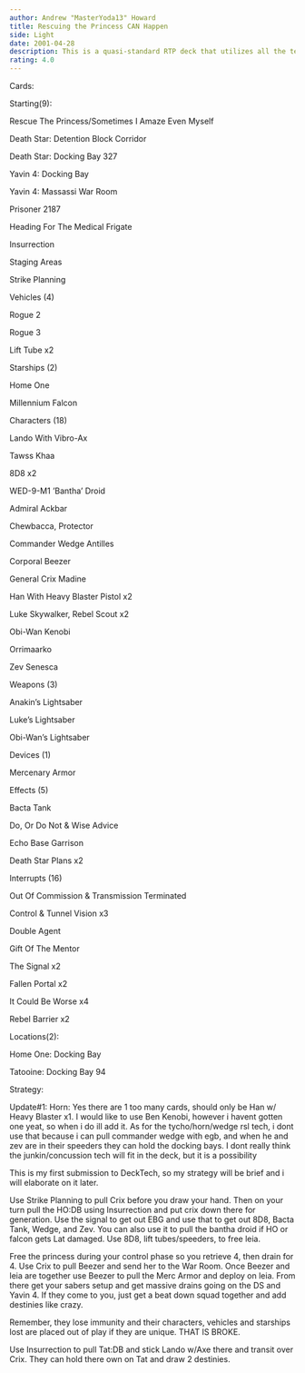 ```yaml
---
author: Andrew "MasterYoda13" Howard
title: Rescuing the Princess CAN Happen
side: Light
date: 2001-04-28
description: This is a quasi-standard RTP deck that utilizes all the tech that makes RTP work.  My first submission so please give me some ideas on how to improve the deck.
rating: 4.0
---
```

Cards: 

Starting(9):
Rescue The Princess/Sometimes I Amaze Even Myself
Death Star: Detention Block Corridor 
Death Star: Docking Bay 327
Yavin 4: Docking Bay 
Yavin 4: Massassi War Room 
Prisoner 2187 
Heading For The Medical Frigate
Insurrection 
Staging Areas 
Strike Planning 

Vehicles (4)
Rogue 2 
Rogue 3 
Lift Tube  x2

Starships (2)
Home One 
Millennium Falcon 

Characters (18)
Lando With Vibro-Ax 
Tawss Khaa 
8D8  x2
WED-9-M1 ’Bantha’ Droid 
Admiral Ackbar 
Chewbacca, Protector 
Commander Wedge Antilles 
Corporal Beezer 
General Crix Madine 
Han With Heavy Blaster Pistol  x2
Luke Skywalker, Rebel Scout  x2
Obi-Wan Kenobi 
Orrimaarko 
Zev Senesca 

Weapons (3)
Anakin’s Lightsaber 
Luke’s Lightsaber 
Obi-Wan’s Lightsaber 

Devices (1)
Mercenary Armor 

Effects (5)
Bacta Tank 
Do, Or Do Not & Wise Advice 
Echo Base Garrison 
Death Star Plans  x2

Interrupts (16)
Out Of Commission & Transmission Terminated 
Control & Tunnel Vision  x3
Double Agent 
Gift Of The Mentor  
The Signal  x2
Fallen Portal  x2
It Could Be Worse  x4
Rebel Barrier  x2

Locations(2):
Home One: Docking Bay 
Tatooine: Docking Bay 94 


Strategy: 

Update#1: Horn: Yes there are 1 too many cards, should only be Han w/ Heavy Blaster x1. I would like to use Ben Kenobi, however i havent gotten one yeat, so when i do ill add it. As for the tycho/horn/wedge rsl tech, i dont use that because i can pull commander wedge with egb, and when he and zev are in their speeders they can hold the docking bays.  I dont really think the junkin/concussion tech will fit in the deck, but it is a possibility

This is my first submission to DeckTech, so my strategy will be brief and i will elaborate on it later.
  Use Strike Planning to pull Crix before you draw your hand.  Then on your turn pull the HO:DB using Insurrection and put crix down there for generation.  Use the signal to get out EBG and use that to get out 8D8, Bacta Tank, Wedge, and Zev.  You can also use it to pull the bantha droid if HO or falcon gets Lat damaged.  Use 8D8, lift tubes/speeders, to free leia.  
   Free the princess during your control phase so you retrieve 4, then drain for 4.  Use Crix to pull Beezer and send her to the War Room.  Once Beezer and leia are together use Beezer to pull the Merc Armor and deploy on leia. From there get your sabers setup and get massive drains going on the DS and Yavin 4.  If they come to you, just get a beat down squad together and add destinies like crazy.
   Remember, they lose immunity and their characters, vehicles and starships lost are placed out of play if they are unique.  THAT IS BROKE.
   Use Insurrection to pull Tat:DB and stick Lando w/Axe there and transit over Crix.  They can hold there own on Tat and draw 2 destinies.   